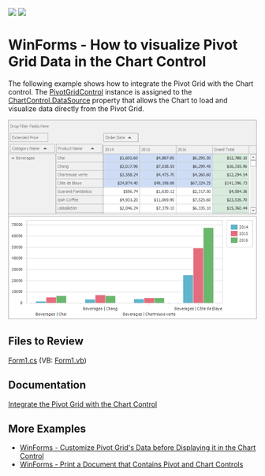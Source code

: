 <!-- default badges list -->
[![](https://img.shields.io/badge/Open_in_DevExpress_Support_Center-FF7200?style=flat-square&logo=DevExpress&logoColor=white)](https://supportcenter.devexpress.com/ticket/details/E2911)
[![](https://img.shields.io/badge/📖_How_to_use_DevExpress_Examples-e9f6fc?style=flat-square)](https://docs.devexpress.com/GeneralInformation/403183)
<!-- default badges end -->

# WinForms - How to visualize Pivot Grid Data in the Chart Control

The following example shows how to integrate the Pivot Grid with the Chart control. The [PivotGridControl](https://docs.devexpress.com/WindowsForms/DevExpress.XtraPivotGrid.PivotGridControl) instance is assigned to the [ChartControl.DataSource](https://docs.devexpress.com/WindowsForms/DevExpress.XtraCharts.ChartControl.DataSource) property that allows the Chart to load and visualize data directly from the Pivot Grid. 

![Pivot Grid and Chart integration](images/pivotgrid.png)

<!-- default file list -->

## Files to Review

[Form1.cs](./CS/XtraPivotGrid_ChartsIntegration/Form1.cs) (VB: [Form1.vb](./VB/XtraPivotGrid_ChartsIntegration/Form1.vb))
<!-- default file list end -->

## Documentation

[Integrate the Pivot Grid with the Chart Control](https://docs.devexpress.com/WindowsForms/8748/controls-and-libraries/pivot-grid/data-analysis/integration-with-the-chart-control)

## More Examples

- [WinForms - Customize Pivot Grid's Data before Displaying it in the Chart Control](https://github.com/DevExpress-Examples/customize-pivot-grid-controls-data-before-displaying-it-in-a-chart-control-e2214)
- [WinForms - Print a Document that Contains Pivot and Chart Controls](https://github.com/DevExpress-Examples/winforms-print-pivot-and-chart-controls)

